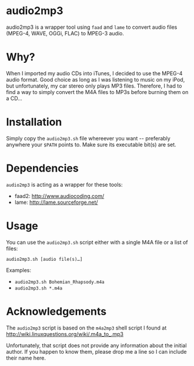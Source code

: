 audio2mp3
=======
audio2mp3 is a wrapper tool using `faad` and `lame` to convert audio files (MPEG-4, WAVE, OGGi, FLAC) to MPEG-3 audio.

Why?
====
When I imported my audio CDs into iTunes, I decided to use the MPEG-4 audio format. Good choice as long as I was listening to music on my iPod, but unfortunately, my car stereo only plays MP3 files. Therefore, I had to find a way to simply convert the M4A files to MP3s before burning them on a CD…

Installation
============
Simply copy the `audio2mp3.sh` file whereever you want -- preferably anywhere your `$PATH` points to. Make sure its executable bit(s) are set.

Dependencies
============
`audio2mp3` is acting as a wrapper for these tools:

* faad2: http://www.audiocoding.com/
* lame:  http://lame.sourceforge.net/

Usage
=====
You can use the `audio2mp3.sh` script either with a single M4A file or a list of files:

`audio2mp3.sh [audio file(s)…]`

Examples:

* `audio2mp3.sh Bohemian_Rhapsody.m4a`
* `audio2mp3.sh *.m4a`

Acknowledgements
================
The `audio2mp3` script is based on the `m4a2mp3` shell script I found at
http://wiki.linuxquestions.org/wiki/.m4a_to_.mp3

Unfortunately, that script does not provide any information about the initial author. If you happen to know them, please drop me a line so I can include their name here.
